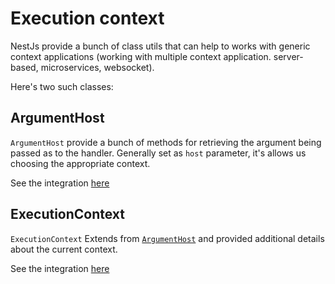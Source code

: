 # Execution context

NestJs provide a bunch of class utils that can help to works with generic context applications (working with multiple context application. server-based, microservices, websocket).

Here's two such classes:

## ArgumentHost

`ArgumentHost` provide a bunch of methods for retrieving the argument being passed as to the handler.
Generally set as `host` parameter, it's allows us choosing the appropriate context.

See the integration [here](./execution-context.filter.ts#L11)

## ExecutionContext

`ExecutionContext` Extends from [`ArgumentHost`](#argumenthost) and provided additional details about the current context.

See the integration [here](./execution-context.guard.ts#L7)
